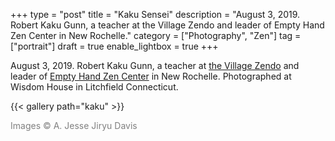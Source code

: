 +++
type = "post"
title = "Kaku Sensei"
description = "August 3, 2019. Robert Kaku Gunn, a teacher at the Village Zendo and leader of Empty Hand Zen Center in New Rochelle."
category = ["Photography", "Zen"]
tag = ["portrait"]
draft = true
enable_lightbox = true
+++

August 3, 2019. Robert Kaku Gunn, a teacher at [the Village Zendo](https://villagezendo.org) and leader of [Empty Hand Zen Center](https://emptyhandzen.org/) in New Rochelle. Photographed at Wisdom House in Litchfield Connecticut.

{{< gallery path="kaku" >}}

<span style="color: gray">Images &copy; A. Jesse Jiryu Davis</span>


